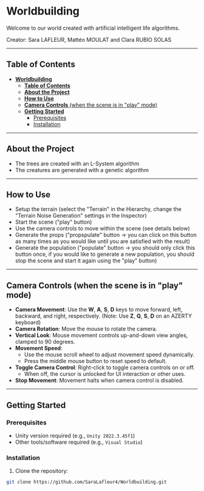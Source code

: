 # **Worldbuilding**

Welcome to our world created with artificial intelligent life algorithms.

Creator: Sara LAFLEUR, Mattéo MOULAT and Clara RUBIO SOLAS

---

## **Table of Contents**
- [**Worldbuilding**](#worldbuilding)
  - [**Table of Contents**](#table-of-contents)
  - [**About the Project**](#about-the-project)
  - [**How to Use**](#how-to-use)
  - [**Camera Controls** (when the scene is in "play" mode)](#camera-controls-when-the-scene-is-in-play-mode)
  - [**Getting Started**](#getting-started)
    - [Prerequisites](#prerequisites)
    - [Installation](#installation)

---

## **About the Project**

- The trees are created with an L-System algorithm
- The creatures are generated with a genetic algorithm

---

## **How to Use**

- Setup the terrain (select the "Terrain" in the Hierarchy, change the "Terrain Noise Generation" settings in the Inspector)
- Start the scene ("play" button)
- Use the camera controls to move within the scene (see details below)
- Generate the props ("propspulate" button -> you can click on this button as many times as you would like until you are satisfied with the result)
- Generate the population ("populate" button -> you should only click this button once, if you would like to generate a new population, you should stop the scene and start it again using the "play" button)

---

## **Camera Controls** (when the scene is in "play" mode)

- **Camera Movement**: Use the **W**, **A**, **S**, **D** keys to move forward, left, backward, and right, respectively. (Note: Use **Z**, **Q**, **S**, **D** on an AZERTY keyboard)
- **Camera Rotation**: Move the mouse to rotate the camera.
- **Vertical Look**: Mouse movement controls up-and-down view angles, clamped to 90 degrees.
- **Movement Speed**:
    - Use the mouse scroll wheel to adjust movement speed dynamically.
    - Press the middle mouse button to reset speed to default.
- **Toggle Camera Control**: Right-click to toggle camera controls on or off.
    - When off, the cursor is unlocked for UI interaction or other uses.
- **Stop Movement**: Movement halts when camera control is disabled.

---

## **Getting Started**

### Prerequisites
- Unity version required (e.g., `Unity 2022.3.45f1`)
- Other tools/software required (e.g., `Visual Studio`)

### Installation
1. Clone the repository:
```bash
git clone https://github.com/SaraLafleur4/Worldbuilding.git
```
